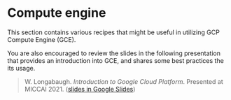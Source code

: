 # Compute engine

This section contains various recipes that might be useful in utilizing GCP Compute Engine \(GCE\).

You are also encouraged to review the slides in the following presentation that provides an introduction into GCE, and shares some best practices the its usage.

> W. Longabaugh. _Introduction to Google Cloud Platform_. Presented at MICCAI 2021. \([slides in Google Slides](https://docs.google.com/presentation/d/1HNZ34xkZCXt6WRDcEtmAUGNq5TM0xzPaK7sojKJfoBc/edit?usp=sharing)\)


